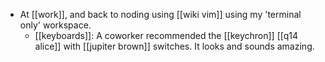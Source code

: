 - At [[work]], and back to noding using [[wiki vim]] using my 'terminal only' workspace.
  - [[keyboards]]: A coworker recommended the [[keychron]] [[q14 alice]] with [[jupiter brown]] switches. It looks and sounds amazing.
